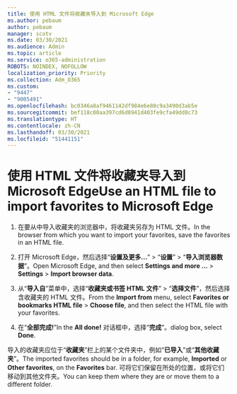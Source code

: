 ```yaml
---
title: 使用 HTML 文件将收藏夹导入到 Microsoft Edge
ms.author: pebaum
author: pebaum
manager: scotv
ms.date: 03/30/2021
ms.audience: Admin
ms.topic: article
ms.service: o365-administration
ROBOTS: NOINDEX, NOFOLLOW
localization_priority: Priority
ms.collection: Adm_O365
ms.custom:
- "9447"
- "9005491"
ms.openlocfilehash: bc0346a8af9461142df984e6e80c9a3490d3ab5e
ms.sourcegitcommit: bef118c00aa397cd6d8941d403fe9cfa49dd8c73
ms.translationtype: HT
ms.contentlocale: zh-CN
ms.lasthandoff: 03/30/2021
ms.locfileid: "51441151"
---
```

# <a name="use-an-html-file-to-import-favorites-to-microsoft-edge"></a><span data-ttu-id="17d46-102">使用 HTML 文件将收藏夹导入到 Microsoft Edge</span><span class="sxs-lookup"><span data-stu-id="17d46-102">Use an HTML file to import favorites to Microsoft Edge</span></span>

1. <span data-ttu-id="17d46-103">在要从中导入收藏夹的浏览器中，将收藏夹另存为 HTML 文件。</span><span class="sxs-lookup"><span data-stu-id="17d46-103">In the browser from which you want to import your favorites, save the favorites in an HTML file.</span></span>

1. <span data-ttu-id="17d46-104">打开 Microsoft Edge，然后选择“**设置及更多...**” > “**设置**” > “**导入浏览器数据**”。</span><span class="sxs-lookup"><span data-stu-id="17d46-104">Open Microsoft Edge, and then select **Settings and more ...** > **Settings** > **Import browser data**.</span></span>

1. <span data-ttu-id="17d46-105">从“**导入自**”菜单中，选择“**收藏夹或书签 HTML 文件**” > “**选择文件**”，然后选择含收藏夹的 HTML 文件。</span><span class="sxs-lookup"><span data-stu-id="17d46-105">From the **Import from** menu, select **Favorites or bookmarks HTML file** > **Choose file**, and then select the HTML file with your favorites.</span></span>

1. <span data-ttu-id="17d46-106">在“**全部完成!**”</span><span class="sxs-lookup"><span data-stu-id="17d46-106">In the **All done!**</span></span> <span data-ttu-id="17d46-107">对话框中，选择“**完成**”。</span><span class="sxs-lookup"><span data-stu-id="17d46-107">dialog box, select **Done**.</span></span>

<span data-ttu-id="17d46-108">导入的收藏夹应位于“**收藏夹**”栏上的某个文件夹中，例如“**已导入**”或“**其他收藏夹**”。</span><span class="sxs-lookup"><span data-stu-id="17d46-108">The imported favorites should be in a folder, for example, **Imported** or **Other favorites**, on the **Favorites** bar.</span></span> <span data-ttu-id="17d46-109">可将它们保留在所处的位置，或将它们移动到其他文件夹。</span><span class="sxs-lookup"><span data-stu-id="17d46-109">You can keep them where they are or move them to a different folder.</span></span>